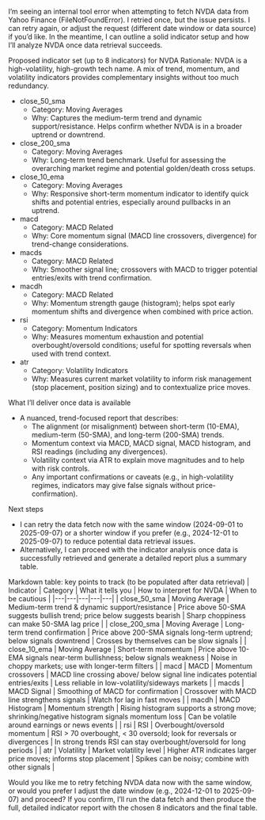 I’m seeing an internal tool error when attempting to fetch NVDA data from Yahoo Finance (FileNotFoundError). I retried once, but the issue persists. I can retry again, or adjust the request (different date window or data source) if you’d like. In the meantime, I can outline a solid indicator setup and how I’ll analyze NVDA once data retrieval succeeds.

Proposed indicator set (up to 8 indicators) for NVDA
Rationale: NVDA is a high-volatility, high-growth tech name. A mix of trend, momentum, and volatility indicators provides complementary insights without too much redundancy.

- close_50_sma
  - Category: Moving Averages
  - Why: Captures the medium-term trend and dynamic support/resistance. Helps confirm whether NVDA is in a broader uptrend or downtrend.
- close_200_sma
  - Category: Moving Averages
  - Why: Long-term trend benchmark. Useful for assessing the overarching market regime and potential golden/death cross setups.
- close_10_ema
  - Category: Moving Averages
  - Why: Responsive short-term momentum indicator to identify quick shifts and potential entries, especially around pullbacks in an uptrend.
- macd
  - Category: MACD Related
  - Why: Core momentum signal (MACD line crossovers, divergence) for trend-change considerations.
- macds
  - Category: MACD Related
  - Why: Smoother signal line; crossovers with MACD to trigger potential entries/exits with trend confirmation.
- macdh
  - Category: MACD Related
  - Why: Momentum strength gauge (histogram); helps spot early momentum shifts and divergence when combined with price action.
- rsi
  - Category: Momentum Indicators
  - Why: Measures momentum exhaustion and potential overbought/oversold conditions; useful for spotting reversals when used with trend context.
- atr
  - Category: Volatility Indicators
  - Why: Measures current market volatility to inform risk management (stop placement, position sizing) and to contextualize price moves.

What I’ll deliver once data is available
- A nuanced, trend-focused report that describes:
  - The alignment (or misalignment) between short-term (10-EMA), medium-term (50-SMA), and long-term (200-SMA) trends.
  - Momentum context via MACD, MACD signal, MACD histogram, and RSI readings (including any divergences).
  - Volatility context via ATR to explain move magnitudes and to help with risk controls.
  - Any important confirmations or caveats (e.g., in high-volatility regimes, indicators may give false signals without price-confirmation).

Next steps
- I can retry the data fetch now with the same window (2024-09-01 to 2025-09-07) or a shorter window if you prefer (e.g., 2024-12-01 to 2025-09-07) to reduce potential data retrieval issues.
- Alternatively, I can proceed with the indicator analysis once data is successfully retrieved and generate a detailed report plus a summary table.

Markdown table: key points to track (to be populated after data retrieval)
| Indicator | Category | What it tells you | How to interpret for NVDA | When to be cautious |
|---|---|---|---|---|
| close_50_sma | Moving Average | Medium-term trend & dynamic support/resistance | Price above 50-SMA suggests bullish trend; price below suggests bearish | Sharp choppiness can make 50-SMA lag price |
| close_200_sma | Moving Average | Long-term trend confirmation | Price above 200-SMA signals long-term uptrend; below signals downtrend | Crosses by themselves can be slow signals |
| close_10_ema | Moving Average | Short-term momentum | Price above 10-EMA signals near-term bullishness; below signals weakness | Noise in choppy markets; use with longer-term filters |
| macd | MACD | Momentum crossovers | MACD line crossing above/ below signal line indicates potential entries/exits | Less reliable in low-volatility/sideways markets |
| macds | MACD Signal | Smoothing of MACD for confirmation | Crossover with MACD line strengthens signals | Watch for lag in fast moves |
| macdh | MACD Histogram | Momentum strength | Rising histogram supports a strong move; shrinking/negative histogram signals momentum loss | Can be volatile around earnings or news events |
| rsi | RSI | Overbought/oversold momentum | RSI > 70 overbought, < 30 oversold; look for reversals or divergences | In strong trends RSI can stay overbought/oversold for long periods |
| atr | Volatility | Market volatility level | Higher ATR indicates larger price moves; informs stop placement | Spikes can be noisy; combine with other signals |

Would you like me to retry fetching NVDA data now with the same window, or would you prefer I adjust the date window (e.g., 2024-12-01 to 2025-09-07) and proceed? If you confirm, I’ll run the data fetch and then produce the full, detailed indicator report with the chosen 8 indicators and the final table.